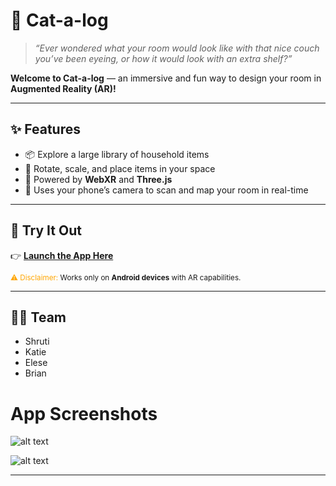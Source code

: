 # 🐾 Cat-a-log

> *“Ever wondered what your room would look like with that nice couch you’ve been eyeing, or how it would look with an extra shelf?”*  

**Welcome to Cat-a-log** — an immersive and fun way to design your room in **Augmented Reality (AR)!**  

---

## ✨ Features
- 📦 Explore a large library of household items  
- 🔄 Rotate, scale, and place items in your space  
- 📱 Powered by **WebXR** and **Three.js**  
- 🎥 Uses your phone’s camera to scan and map your room in real-time  

---

## 🚀 Try It Out
👉 [**Launch the App Here**](https://631f038bc03c.ngrok-free.app)  

<sub><span style="color:orange">⚠️ Disclaimer:</span> Works only on **Android devices** with AR capabilities.</sub>  

---

## 👩‍💻 Team
- Shruti  
- Katie  
- Elese  
- Brian

# App Screenshots
![alt text](https://github.com/aeriezu/moodboard-ar/blob/848cda5f5b31bec16fb22e1609b25383911b3408/screenshots/Screenshot%202025-09-21%20095048.png)

![alt text](https://github.com/aeriezu/moodboard-ar/blob/848cda5f5b31bec16fb22e1609b25383911b3408/screenshots/Screenshot%202025-09-21%20095035.png)


---

